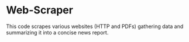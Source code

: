 # Web-Scraper
This code scrapes various websites (HTTP and PDFs) gathering data and summarizing it into a concise news report. 
